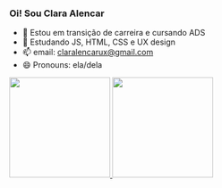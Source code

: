 ### Oi! Sou Clara Alencar

- 🔭 Estou em transição de carreira e cursando ADS
- 🌱 Estudando JS, HTML, CSS e UX design 
- 📫 email: claralencarux@gmail.com
- 😄 Pronouns: ela/dela
  
<div> 
  <a href="https://github.com/hicadcode"> 
  <img height="180em" src= https://github-readme-stats-vercel.app/api?username=hicadcode&show_icons=true&theme=dark&include_all_commits=true&count_private=true"/>
  <img height="180em" src= https://github-readme-stats-vercel.app/api?top-langs/?username=hicadcode&layout=compact&langs_count=16&theme=dark"/>
</div> 
